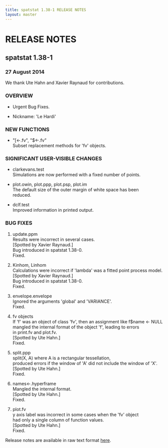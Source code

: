 ```yaml
---
title: spatstat 1.38-1 RELEASE NOTES
layout: master
---
```


# RELEASE NOTES

## spatstat 1.38-1

### 27 August 2014

   We thank Ute Hahn and Xavier Raynaud for contributions.

### OVERVIEW

 * Urgent Bug Fixes.

 * Nickname: 'Le Hardi'

### NEW FUNCTIONS

 * "[<-.fv", "$<-.fv"  
   Subset replacement methods for 'fv' objects.

### SIGNIFICANT USER-VISIBLE CHANGES

 * clarkevans.test  
   Simulations are now performed with a fixed number of points.

 * plot.owin, plot.ppp, plot.psp, plot.im  
   The default size of the outer margin of white space has been  
   reduced. 

 * dclf.test  
   Improved information in printed output.

### BUG FIXES

1. update.ppm  
    Results were incorrect in several cases.  
    [Spotted by Xavier Raynaud.]  
    Bug introduced in spatstat 1.38-0.  
    Fixed.

2. Kinhom, Linhom  
    Calculations were incorrect if 'lambda' was a fitted point process model.  
    [Spotted by Xavier Raynaud.]  
    Bug introduced in spatstat 1.38-0.  
    Fixed.

3. envelope.envelope  
    Ignored the arguments 'global' and 'VARIANCE'.  
    Fixed.

4. fv objects  
    If 'f' was an object of class 'fv', then an assignment like f$name <- NULL  
    mangled the internal format of the object 'f', leading to errors  
    in print.fv and plot.fv.  
    [Spotted by Ute Hahn.]  
    Fixed.

5. split.ppp  
    split(X, A) where A is a rectangular tessellation,  
    produced errors if the window of 'A' did not include the window of 'X'.  
    [Spotted by Ute Hahn.]  
    Fixed.

6. names<-.hyperframe  
    Mangled the internal format.  
    [Spotted by Ute Hahn.]  
    Fixed.

7. plot.fv  
    y axis label was incorrect in some cases when the 'fv' object  
    had only a single column of function values.  
    [Spotted by Ute Hahn.]  
    Fixed.

Release notes are available in raw text format [here](spatstat-1.38-1.txt).
